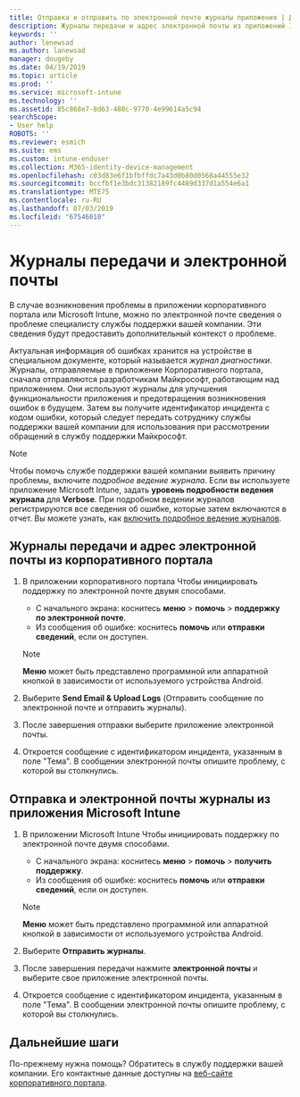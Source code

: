 ```yaml
---
title: Отправка и отправить по электронной почте журналы приложения | Документация Майкрософт
description: Журналы передачи и адрес электронной почты из приложений Intune
keywords: ''
author: lenewsad
ms.author: lanewsad
manager: dougeby
ms.date: 04/19/2019
ms.topic: article
ms.prod: ''
ms.service: microsoft-intune
ms.technology: ''
ms.assetid: 85c868e7-8d63-480c-9770-4e99614a5c94
searchScope:
- User help
ROBOTS: ''
ms.reviewer: esmich
ms.suite: ems
ms.custom: intune-enduser
ms.collection: M365-identity-device-management
ms.openlocfilehash: c03d83e6f1bfbffdc7a43d0b80d0568a44555e32
ms.sourcegitcommit: bccfbf1e3bdc31382189fc4489d337d1a554e6a1
ms.translationtype: MTE75
ms.contentlocale: ru-RU
ms.lasthandoff: 07/03/2019
ms.locfileid: "67546010"
---
```

# <a name="upload-and-email-logs"></a>Журналы передачи и электронной почты  

В случае возникновения проблемы в приложении корпоративного портала или Microsoft Intune, можно по электронной почте сведения о проблеме специалисту службы поддержки вашей компании. Эти сведения будут предоставить дополнительный контекст о проблеме.  

Актуальная информация об ошибках хранится на устройстве в специальном документе, который называется _журнал диагностики_. Журналы, отправляемые в приложение Корпоративного портала, сначала отправляются разработчикам Майкрософт, работающим над приложением. Они используют журналы для улучшения функциональности приложения и предотвращения возникновения ошибок в будущем. Затем вы получите идентификатор инцидента с кодом ошибки, который следует передать сотруднику службы поддержки вашей компании для использования при рассмотрении обращений в службу поддержки Майкрософт.  

> [!Note]
> Чтобы помочь службе поддержки вашей компании выявить причину проблемы, включите _подробное ведение журнала_. Если вы используете приложение Microsoft Intune, задать **уровень подробности ведения журнала** для **Verbose**. При подробном ведении журналов регистрируются все сведения об ошибке, которые затем включаются в отчет. Вы можете узнать, как [включить подробное ведение журналов](use-verbose-logging-to-help-your-it-administrator-fix-device-issues-android.md).  

## <a name="upload-and-email-logs-from-company-portal"></a>Журналы передачи и адрес электронной почты из корпоративного портала  

1. В приложении корпоративного портала Чтобы инициировать поддержку по электронной почте двумя способами.
    * С начального экрана: коснитесь **меню** > **помочь** > **поддержку по электронной почте**.  
    * Из сообщения об ошибке: коснитесь **помочь** или **отправки сведений**, если он доступен.  

    > [!NOTE]
    > **Меню** может быть представлено программной или аппаратной кнопкой в зависимости от используемого устройства Android.  

3. Выберите **Send Email & Upload Logs** (Отправить сообщение по электронной почте и отправить журналы).  
4. После завершения отправки выберите приложение электронной почты. 
5. Откроется сообщение с идентификатором инцидента, указанным в поле "Тема". В сообщении электронной почты опишите проблему, с которой вы столкнулись.    


## <a name="upload-and-email-logs-from-microsoft-intune-app"></a>Отправка и электронной почты журналы из приложения Microsoft Intune   

1. В приложении Microsoft Intune Чтобы инициировать поддержку по электронной почте двумя способами.  
    * С начального экрана: коснитесь **меню** > **помочь** > **получить поддержку**.  
    * Из сообщения об ошибке: коснитесь **помочь** или **отправки сведений**, если он доступен.  

    > [!NOTE]
    > **Меню** может быть представлено программной или аппаратной кнопкой в зависимости от используемого устройства Android.

3. Выберите **Отправить журналы**.  
4. После завершения передачи нажмите **электронной почты** и выберите свое приложение электронной почты.  
5. Откроется сообщение с идентификатором инцидента, указанным в поле "Тема". В сообщении электронной почты опишите проблему, с которой вы столкнулись.  

## <a name="next-steps"></a>Дальнейшие шаги  

По-прежнему нужна помощь? Обратитесь в службу поддержки вашей компании. Его контактные данные доступны на [веб-сайте корпоративного портала](https://go.microsoft.com/fwlink/?linkid=2010980).
